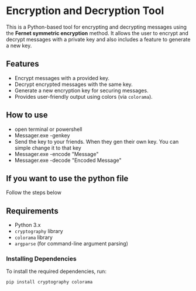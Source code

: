 # Encryption and Decryption Tool

This is a Python-based tool for encrypting and decrypting messages using the **Fernet symmetric encryption** method. It allows the user to encrypt and decrypt messages with a private key and also includes a feature to generate a new key.

## Features
- Encrypt messages with a provided key.
- Decrypt encrypted messages with the same key.
- Generate a new encryption key for securing messages.
- Provides user-friendly output using colors (via `colorama`).




## How to use
- open terminal or powershell
- Messager.exe -genkey
- Send the key to your friends. When they gen their own key. You can simple change it to that key
- Messager.exe -encode "Message"
- Messager.exe -decode "Encoded Message"




## If you want to use the python file
Follow the steps below

## Requirements
- Python 3.x
- `cryptography` library
- `colorama` library
- `argparse` (for command-line argument parsing)

### Installing Dependencies

To install the required dependencies, run:

```bash
pip install cryptography colorama